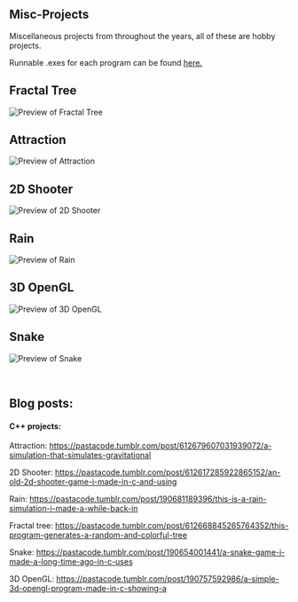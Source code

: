 ## Misc-Projects
Miscellaneous projects from throughout the years, all of these are hobby projects.

Runnable .exes for each program can be found [here.](https://github.com/techiew/Misc-Projects/releases)

## Fractal Tree

![Preview of Fractal Tree](https://github.com/techiew/Misc-Projects/blob/master/Previews/preview_fractaltree.gif)

## Attraction

![Preview of Attraction](https://github.com/techiew/Misc-Projects/blob/master/Previews/preview_attraction.gif)

## 2D Shooter

![Preview of 2D Shooter](https://github.com/techiew/Misc-Projects/blob/master/Previews/preview_2dshooter.gif)

## Rain

![Preview of Rain](https://github.com/techiew/Misc-Projects/blob/master/Previews/preview_rain.gif)

## 3D OpenGL

![Preview of 3D OpenGL](https://github.com/techiew/Misc-Projects/blob/master/Previews/preview_3dopengl.gif)

## Snake

![Preview of Snake](https://github.com/techiew/Misc-Projects/blob/master/Previews/preview_snake.gif)

&nbsp;

## Blog posts:

#### C++ projects:

Attraction: https://pastacode.tumblr.com/post/612679607031939072/a-simulation-that-simulates-gravitational

2D Shooter: https://pastacode.tumblr.com/post/612617285922865152/an-old-2d-shooter-game-i-made-in-c-and-using

Rain: https://pastacode.tumblr.com/post/190681189396/this-is-a-rain-simulation-i-made-a-while-back-in

Fractal tree: https://pastacode.tumblr.com/post/612668845265764352/this-program-generates-a-random-and-colorful-tree

Snake: https://pastacode.tumblr.com/post/190654001441/a-snake-game-i-made-a-long-time-ago-in-c-uses

3D OpenGL: https://pastacode.tumblr.com/post/190757592986/a-simple-3d-opengl-program-made-in-c-showing-a
